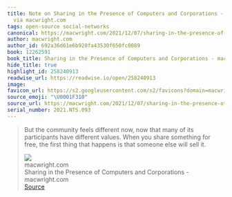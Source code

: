 ```yaml
---
title: Note on Sharing in the Presence of Computers and Corporations - macwright.com
  via macwright.com
tags: open-source social-networks
canonical: https://macwright.com/2021/12/07/sharing-in-the-presence-of-computers-and-corporations.html
author: macwright.com
author_id: 692a36d61e6b920fa43530f650fc0089
book: 12262591
book_title: Sharing in the Presence of Computers and Corporations - macwright.com
hide_title: true
highlight_id: 258240913
readwise_url: https://readwise.io/open/258240913
image:
favicon_url: https://s2.googleusercontent.com/s2/favicons?domain=macwright.com
source_emoji: "\U0001F310"
source_url: https://macwright.com/2021/12/07/sharing-in-the-presence-of-computers-and-corporations.html#:~:text=But%20the%20community,will%20sell%20it.
serial_number: 2021.NTS.093
---
```

> But the community feels different now, now that many of its participants have different values. When you share something for free, the first thing that happens is that someone else will sell it.
> <div class="quoteback-footer"><div class="quoteback-avatar"><img class="mini-favicon" src="https://s2.googleusercontent.com/s2/favicons?domain=macwright.com"></div><div class="quoteback-metadata"><div class="metadata-inner"><span style="display:none">FROM:</span><div aria-label="macwright.com" class="quoteback-author"> macwright.com</div><div aria-label="Sharing in the Presence of Computers and Corporations - macwright.com" class="quoteback-title"> Sharing in the Presence of Computers and Corporations - macwright.com</div></div></div><div class="quoteback-backlink"><a target="_blank" aria-label="go to the full text of this quotation" rel="noopener" href="https://macwright.com/2021/12/07/sharing-in-the-presence-of-computers-and-corporations.html#:~:text=But%20the%20community,will%20sell%20it." class="quoteback-arrow"> Source</a></div></div>